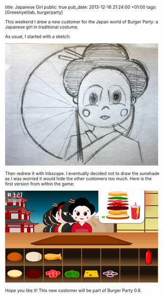 title: Japanese Girl
public: true
pub_date: 2013-12-16 21:24:00 +01:00
tags: [Greeenyetilab, burgerparty]


This weekend I drew a new customer for the Japan world of Burger Party: a Japanese girl in traditional costume.

As usual, I started with a sketch:

[![Japanese girl sketch](thumb-japanese-girl-sketch.jpg)](japanese-girl-sketch.jpg)

Then redrew it with Inkscape. I eventually decided not to draw the sunshade as I was worried it would hide the other customers too much. Here is the first version from within the game:

[![Japanese girl in game](thumb-japanese-girl-in-game.png)](japanese-girl-in-game.png)

Hope you like it! This new customer will be part of Burger Party 0.8.
